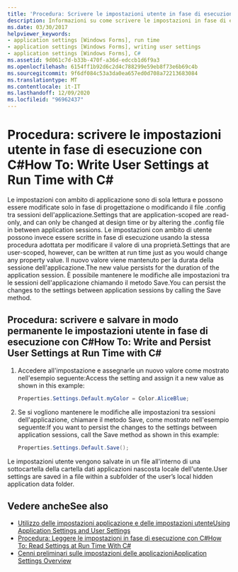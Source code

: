 ```yaml
---
title: 'Procedura: Scrivere le impostazioni utente in fase di esecuzione con C#'
description: Informazioni su come scrivere le impostazioni in fase di esecuzione con C# salvando in modo permanente le modifiche apportate alle impostazioni tra sessioni dell'applicazione chiamando il metodo Save.
ms.date: 03/30/2017
helpviewer_keywords:
- application settings [Windows Forms], run time
- application settings [Windows Forms], writing user settings
- application settings [Windows Forms], C#
ms.assetid: 9d061c7d-b33b-470f-a36d-edccb1d6f9a3
ms.openlocfilehash: 6154ff1b92d6c2d4c788299e59eb8f73e6b69c4b
ms.sourcegitcommit: 9f6df084c53a3da0ea657ed0d708a72213683084
ms.translationtype: MT
ms.contentlocale: it-IT
ms.lasthandoff: 12/09/2020
ms.locfileid: "96962437"
---
```

# <a name="how-to-write-user-settings-at-run-time-with-c"></a><span data-ttu-id="a8f3f-103">Procedura: scrivere le impostazioni utente in fase di esecuzione con C\#</span><span class="sxs-lookup"><span data-stu-id="a8f3f-103">How To: Write User Settings at Run Time with C\#</span></span>

<span data-ttu-id="a8f3f-104">Le impostazioni con ambito di applicazione sono di sola lettura e possono essere modificate solo in fase di progettazione o modificando il file .config tra sessioni dell'applicazione.</span><span class="sxs-lookup"><span data-stu-id="a8f3f-104">Settings that are application-scoped are read-only, and can only be changed at design time or by altering the .config file in between application sessions.</span></span> <span data-ttu-id="a8f3f-105">Le impostazioni con ambito di utente possono invece essere scritte in fase di esecuzione usando la stessa procedura adottata per modificare il valore di una proprietà.</span><span class="sxs-lookup"><span data-stu-id="a8f3f-105">Settings that are user-scoped, however, can be written at run time just as you would change any property value.</span></span> <span data-ttu-id="a8f3f-106">Il nuovo valore viene mantenuto per la durata della sessione dell'applicazione.</span><span class="sxs-lookup"><span data-stu-id="a8f3f-106">The new value persists for the duration of the application session.</span></span> <span data-ttu-id="a8f3f-107">È possibile mantenere le modifiche alle impostazioni tra le sessioni dell'applicazione chiamando il metodo Save.</span><span class="sxs-lookup"><span data-stu-id="a8f3f-107">You can persist the changes to the settings between application sessions by calling the Save method.</span></span>  
  
## <a name="how-to-write-and-persist-user-settings-at-run-time-with-c"></a><span data-ttu-id="a8f3f-108">Procedura: scrivere e salvare in modo permanente le impostazioni utente in fase di esecuzione con C\#</span><span class="sxs-lookup"><span data-stu-id="a8f3f-108">How To: Write and Persist User Settings at Run Time with C\#</span></span>
  
1. <span data-ttu-id="a8f3f-109">Accedere all'impostazione e assegnarle un nuovo valore come mostrato nell'esempio seguente:</span><span class="sxs-lookup"><span data-stu-id="a8f3f-109">Access the setting and assign it a new value as shown in this example:</span></span>  
  
   ```csharp
   Properties.Settings.Default.myColor = Color.AliceBlue;  
   ```  
  
2. <span data-ttu-id="a8f3f-110">Se si vogliono mantenere le modifiche alle impostazioni tra sessioni dell'applicazione, chiamare il metodo Save, come mostrato nell'esempio seguente:</span><span class="sxs-lookup"><span data-stu-id="a8f3f-110">If you want to persist the changes to the settings between application sessions, call the Save method as shown in this example:</span></span>  
  
    ```csharp
    Properties.Settings.Default.Save();  
    ```  
  
<span data-ttu-id="a8f3f-111">Le impostazioni utente vengono salvate in un file all'interno di una sottocartella della cartella dati applicazioni nascosta locale dell'utente.</span><span class="sxs-lookup"><span data-stu-id="a8f3f-111">User settings are saved in a file within a subfolder of the user’s local hidden application data folder.</span></span>  
  
## <a name="see-also"></a><span data-ttu-id="a8f3f-112">Vedere anche</span><span class="sxs-lookup"><span data-stu-id="a8f3f-112">See also</span></span>

- [<span data-ttu-id="a8f3f-113">Utilizzo delle impostazioni applicazione e delle impostazioni utente</span><span class="sxs-lookup"><span data-stu-id="a8f3f-113">Using Application Settings and User Settings</span></span>](using-application-settings-and-user-settings.md)
- [<span data-ttu-id="a8f3f-114">Procedura: Leggere le impostazioni in fase di esecuzione con C#</span><span class="sxs-lookup"><span data-stu-id="a8f3f-114">How To: Read Settings at Run Time With C#</span></span>](how-to-read-settings-at-run-time-with-csharp.md)
- [<span data-ttu-id="a8f3f-115">Cenni preliminari sulle impostazioni delle applicazioni</span><span class="sxs-lookup"><span data-stu-id="a8f3f-115">Application Settings Overview</span></span>](application-settings-overview.md)
